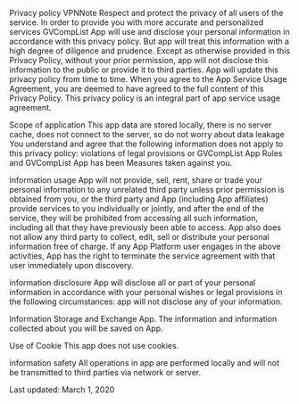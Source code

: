 Privacy policy
VPNNote Respect and protect the privacy of all users of the service. In order to provide you with more accurate and personalized services GVCompList App will use and disclose your personal information in accordance with this privacy policy. But app will treat this information with a high degree of diligence and prudence. Except as otherwise provided in this Privacy Policy, without your prior permission, app will not disclose this information to the public or provide it to third parties.
App will update this privacy policy from time to time. When you agree to the App Service Usage Agreement, you are deemed to have agreed to the full content of this Privacy Policy.
This privacy policy is an integral part of app service usage agreement.

Scope of application
This app data are stored locally, there is no server cache, does not connect to the server, so do not worry about data leakage
You understand and agree that the following information does not apply to this privacy policy:
violations of legal provisions or GVCompList App Rules and GVCompList App has been Measures taken against you.

Information usage
App will not provide, sell, rent, share or trade your personal information to any unrelated third party unless prior permission is obtained from you, or the third party and App (including App affiliates) provide services to you individually or jointly, and after the end of the service, they will be prohibited from accessing all such information, including all that they have previously been able to access.
App also does not allow any third party to collect, edit, sell or distribute your personal information free of charge. If any App Platform user engages in the above activities, App has the right to terminate the service agreement with that user immediately upon discovery.

information disclosure
App will disclose all or part of your personal information in accordance with your personal wishes or legal provisions in the following circumstances:
app will not disclose any of your information.

Information Storage and Exchange
App. The information and information collected about you will be saved on App.

Use of Cookie
This app does not use cookies.

information safety
All operations in app are performed locally and will not be transmitted to third parties via network or server.

Last updated: March 1, 2020
